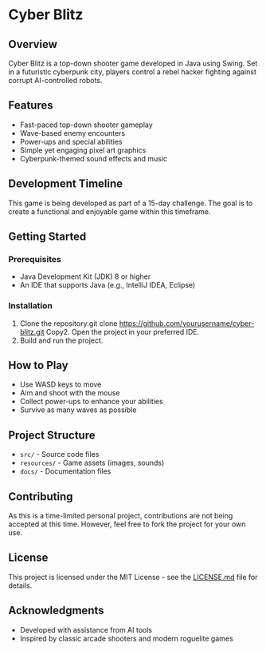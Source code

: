 # Cyber Blitz

## Overview
Cyber Blitz is a top-down shooter game developed in Java using Swing. Set in a futuristic cyberpunk city, players control a rebel hacker fighting against corrupt AI-controlled robots.

## Features
- Fast-paced top-down shooter gameplay
- Wave-based enemy encounters
- Power-ups and special abilities
- Simple yet engaging pixel art graphics
- Cyberpunk-themed sound effects and music

## Development Timeline
This game is being developed as part of a 15-day challenge. The goal is to create a functional and enjoyable game within this timeframe.

## Getting Started
### Prerequisites
- Java Development Kit (JDK) 8 or higher
- An IDE that supports Java (e.g., IntelliJ IDEA, Eclipse)

### Installation
1. Clone the repository:git clone https://github.com/yourusername/cyber-blitz.git
Copy2. Open the project in your preferred IDE.
3. Build and run the project.

## How to Play
- Use WASD keys to move
- Aim and shoot with the mouse
- Collect power-ups to enhance your abilities
- Survive as many waves as possible

## Project Structure
- `src/` - Source code files
- `resources/` - Game assets (images, sounds)
- `docs/` - Documentation files

## Contributing
As this is a time-limited personal project, contributions are not being accepted at this time. However, feel free to fork the project for your own use.

## License
This project is licensed under the MIT License - see the [LICENSE.md](LICENSE.md) file for details.

## Acknowledgments
- Developed with assistance from AI tools
- Inspired by classic arcade shooters and modern roguelite games
